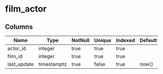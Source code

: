 <!-- Generated File -->
# film_actor

## Columns

| Name                         | Type               | NotNull| Unique | Indexed  | Default
|------------------------------|--------------------|--------|--------|----------|--------------------
| actor_id                     | integer            | true   | true   | true     |
| film_id                      | integer            | true   | true   | true     |
| last_update                  | timestamptz        | true   | false  | true     | now()

